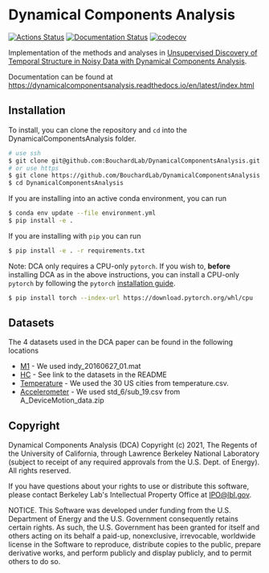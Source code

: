 # Dynamical Components Analysis

[![Actions Status](https://github.com/BouchardLab/DynamicalComponentsAnalysis/workflows/DCA%20tests/badge.svg)](https://github.com/BouchardLab/DynamicalComponentsAnalysis/actions)
[![Documentation Status](https://readthedocs.org/projects/dynamicalcomponentsanalysis/badge/?version=latest)](https://dynamicalcomponentsanalysis.readthedocs.io/en/latest/?badge=latest)
[![codecov](https://codecov.io/gh/BouchardLab/DynamicalComponentsAnalysis/branch/main/graph/badge.svg?token=atXKol7aHD)](https://codecov.io/gh/BouchardLab/DynamicalComponentsAnalysis)

Implementation of the methods and analyses in [Unsupervised Discovery of Temporal Structure in Noisy Data with Dynamical Components Analysis](http://papers.nips.cc/paper/9574-unsupervised-discovery-of-temporal-structure-in-noisy-data-with-dynamical-components-analysis).

Documentation can be found at https://dynamicalcomponentsanalysis.readthedocs.io/en/latest/index.html

## Installation
To install, you can clone the repository and `cd` into the DynamicalComponentsAnalysis folder.

```bash
# use ssh
$ git clone git@github.com:BouchardLab/DynamicalComponentsAnalysis.git
# or use https
$ git clone https://github.com/BouchardLab/DynamicalComponentsAnalysis.git
$ cd DynamicalComponentsAnalysis
```

If you are installing into an active conda environment, you can run

```bash
$ conda env update --file environment.yml
$ pip install -e .
```

If you are installing with `pip` you can run

```bash
$ pip install -e . -r requirements.txt
```

Note: DCA only requires a CPU-only `pytorch`. If you wish to, **before** installing DCA as in the above instructions,
you can install a CPU-only `pytorch` by following the `pytorch` [installation guide](https://pytorch.org/get-started/locally/).


```bash
$ pip install torch --index-url https://download.pytorch.org/whl/cpu
```


## Datasets
The 4 datasets used in the DCA paper can be found in the following locations
* [M1](https://zenodo.org/record/583331) - We used indy_20160627_01.mat
* [HC](https://github.com/KordingLab/Neural_Decoding) - See link to the datasets in the README
* [Temperature](https://www.kaggle.com/selfishgene/historical-hourly-weather-data?select=temperature.csv) - We used the 30 US cities from temperature.csv.
* [Accelerometer](https://github.com/mmalekzadeh/motion-sense/tree/master/data) - We used std_6/sub_19.csv from A_DeviceMotion_data.zip


## Copyright
Dynamical Components Analysis (DCA) Copyright (c) 2021, The
Regents of the University of California, through Lawrence Berkeley
National Laboratory (subject to receipt of any required approvals
from the U.S. Dept. of Energy). All rights reserved.

If you have questions about your rights to use or distribute this software,
please contact Berkeley Lab's Intellectual Property Office at
IPO@lbl.gov.

NOTICE.  This Software was developed under funding from the U.S. Department
of Energy and the U.S. Government consequently retains certain rights.  As
such, the U.S. Government has been granted for itself and others acting on
its behalf a paid-up, nonexclusive, irrevocable, worldwide license in the
Software to reproduce, distribute copies to the public, prepare derivative 
works, and perform publicly and display publicly, and to permit others to do so.
